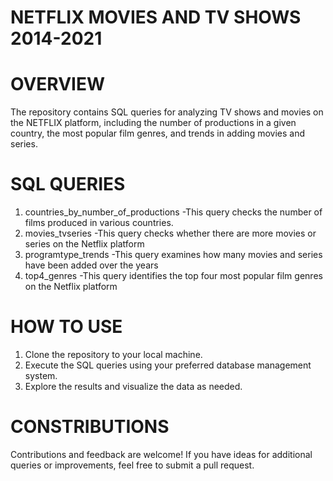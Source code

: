 # NETFLIX MOVIES AND TV SHOWS 2014-2021

# OVERVIEW 
The repository contains SQL queries for analyzing TV shows and movies on the NETFLIX platform, including the number of productions in a given country, the most popular film genres, and trends in adding movies and series.

# SQL QUERIES

1. countries_by_number_of_productions 
   -This query checks the number of films produced in various countries.
2. movies_tvseries 
   -This query checks whether there are more movies or series on the Netflix platform
3. programtype_trends 
   -This query examines how many movies and series have been added over the years
4. top4_genres 
   -This query identifies the top four most popular film genres on the Netflix platform

# HOW TO USE

1. Clone the repository to your local machine.
2. Execute the SQL queries using your preferred database management system.
3. Explore the results and visualize the data as needed.

# CONSTRIBUTIONS
Contributions and feedback are welcome! If you have ideas for additional queries or improvements, feel free to submit a pull request.
